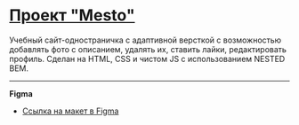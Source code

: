 # [Проект "Mesto"](https://ledybacer.github.io/mesto-project-bootcamp/)

Учебный сайт-одностраничка с адаптивной версткой с возможностью добавлять фото с описанием, удалять их, ставить лайки, редактировать профиль. Сделан на HTML, CSS и чистом JS с использованием NESTED BEM.

------

**Figma**

* [Ссылка на макет в Figma](https://www.figma.com/file/2cn9N9jSkmxD84oJik7xL7/JavaScript.-Sprint-4?node-id=0-1&t=0cUNn9JE4dXEwnQz-0)





